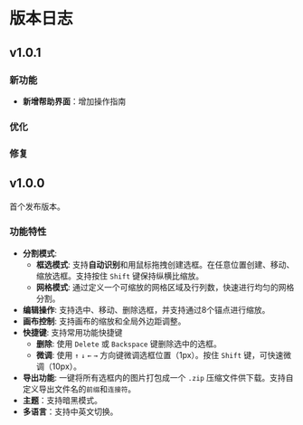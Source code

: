 # 版本日志

## v1.0.1

### 新功能
- **新增帮助界面**：增加操作指南

### 优化

### 修复

## v1.0.0
首个发布版本。

### 功能特性

- **分割模式**:
    - **框选模式**: 支持**自动识别**和用鼠标拖拽创建选框。在任意位置创建、移动、缩放选框。支持按住 `Shift` 键保持纵横比缩放。
    - **网格模式**: 通过定义一个可缩放的网格区域及行列数，快速进行均匀的网格分割。
- **编辑操作**: 支持选中、移动、删除选框，并支持通过8个锚点进行缩放。
- **画布控制**: 支持画布的缩放和全局外边距调整。
- **快捷键**: 支持常用功能快捷键
    - **删除**: 使用 `Delete` 或 `Backspace` 键删除选中的选框。
    - **微调**: 使用 `↑` `↓` `←` `→` 方向键微调选框位置（1px）。按住 `Shift` 键，可快速微调（10px）。
- **导出功能**: 一键将所有选框内的图片打包成一个 `.zip` 压缩文件供下载。支持自定义导出文件名的`前缀`和`连接符`。
- **主题**：支持暗黑模式。
- **多语言**：支持中英文切换。